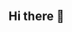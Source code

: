 ## Hi there 👋

<!--eu sou a yasmim ainda estudo,tenho dificuldade em algumas materias não gosto muuito de estudar termino o terceiro colegial esse ano.
**..
-
-->
